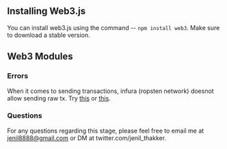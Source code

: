 ## Installing Web3.js 

You can install web3.js using the command -- `npm install web3`. Make sure to download a stable version. 

## Web3 Modules



### Errors
When it comes to sending transactions, infura (ropsten network) doesnot allow sending raw tx. Try [this](https://infura.io/docs/ethereum/json-rpc/eth_sendRawTransaction) or [this](https://ethereum.stackexchange.com/questions/26999/invalid-json-rpc-response-error-for-sendtransaction-on-infura-ropsten-node-t).

### Questions
For any questions regarding this stage, please feel free to email me at jenil8888@gmail.com or DM at twitter.com/jenil_thakker.